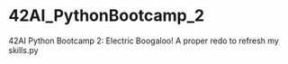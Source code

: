 # 42AI_PythonBootcamp_2
42AI Python Bootcamp 2: Electric Boogaloo! A proper redo to refresh my skills.py

